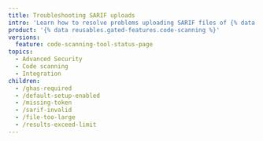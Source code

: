 ```yaml
---
title: Troubleshooting SARIF uploads
intro: 'Learn how to resolve problems uploading SARIF files of {% data variables.product.prodname_code_scanning %} results to {% data variables.product.prodname_dotcom %}.'
product: '{% data reusables.gated-features.code-scanning %}'
versions:
  feature: code-scanning-tool-status-page
topics:
  - Advanced Security
  - Code scanning
  - Integration
children:
  - /ghas-required
  - /default-setup-enabled
  - /missing-token
  - /sarif-invalid
  - /file-too-large
  - /results-exceed-limit
---
```


